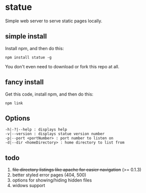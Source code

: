 # statue

Simple web server to serve static pages locally.

## simple install

Install npm, and then do this:

    npm install statue -g

You don't even need to download or fork this repo at all.

## fancy install

Get this code, install npm, and then do this:

    npm link

## Options

	-h|-?|--help : displays help
	-v|--version : displays statue version number
	-p|--port <portNumber> : port number to listen on
	-d|--dir <homeDirectory> : home directory to list from

## todo

1. ~~file directory listings like apache for easier navigation~~ (>= 0.1.3)
2. better styled error pages (404, 500)
3. options for showing/hiding hidden files
4. widows support 
